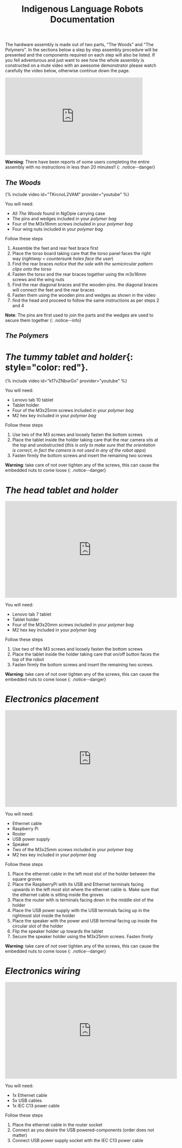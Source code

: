 ﻿---
title: "Indigenous Language Robots Documentation"
permalink: /assembly/
excerpt: "Hardware assembly of the Indigenous Language Robot."
toc: false
share: false
---

The hardware assembly is made out of two parts, "The Woods" and "The Polymers". In the sections below a step by step assembly procedure will be presented and the components required on each step will also be listed.
If you fell adventurous and just want to see how the whole assembly is constructed on a mute video with an awesome demonstrator please watch carefully the video below, otherwise continue down the page.

<iframe src="https://www.youtube.com/embed/NVydSHjJKus" width="448" height="252" frameborder="0"> </iframe>

**Warning**: There have been reports of some users completing the entire assembly with no instructions in less than 20 minutes!!
{: .notice--danger}

## *The Woods*

{% include video id="TKrcnoL2VAM" provider="youtube" %}

You will need:

- All *The Woods* found in NgOpie carrying case
- The pins and wedges included in your *polymer bag*
- Four of the M3x16mm screws included in your *polymer bag*
- Four wing nuts included in your *polymer bag*

Follow these steps

1. Assemble the feet and rear feet brace first
1. Place the torso board taking care that the torso panel faces the right way (*rightway = countersunk holes face the user*) 
1. Find the rear braces *notice that the side with the semicircular pattern clips onto the torso*
1. Fasten the torso and the rear braces together using the m3x16mm screws and the wing nuts
1. Find the rear diagonal braces and the wooden pins. the diagonal braces will connect the feet and the rear braces 
1. Fasten them using the wooden pins and wedges as shown in the video
1. find the head and proceed to follow the same instructions as per steps 2 and 4

**Note**: The pins are first used to join the parts and the wedges are used to secure them together
{: .notice--info}

## *The Polymers*


# *The tummy tablet and holder*{: style="color: red"}.


{% include video id="kf7vZNburGo" provider="youtube" %}

You will need:

- Lenovo tab 10 tablet
- Tablet holder
- Four of the M3x25mm screws included in your *polymer bag*
- M2 hex key included in your *polymer bag*

Follow these steps

1. Use two of the M3 screws and loosely fasten the bottom screws
1. Place the tablet inside the holder taking care that the rear camera sits at the top and unobstructed  (*this is only to make sure that the orientation is correct, in fact the camera is not used in any of the robot apps*)
1. Fasten firmly the bottom screws and insert the remaining two screws

**Warning**: take care of not over tighten any of the screws, this can cause the embedded nuts to come loose
{: .notice--danger}

# *The head tablet and holder*


<iframe src="https://www.youtube.com/embed/1amK3BjdBJY" width="560" height="315" frameborder="0"> </iframe>


You will need:

- Lenovo tab 7 tablet
- Tablet holder
- Four of the M3x20mm screws included in your *polymer bag*
- M2 hex key included in your *polymer bag*

Follow these steps

1. Use two of the M3 screws and loosely fasten the bottom screws
1. Place the tablet inside the holder taking care that on/off button faces the top of the robot  
1. Fasten firmly the bottom screws and insert the remaining two screws. 

**Warning**: take care of not over tighten any of the screws, this can cause the embedded nuts to come loose
{: .notice--danger}

# *Electronics placement*


<iframe src="https://www.youtube.com/embed/y-IM5sGQgJo" width="560" height="315" frameborder="0"> </iframe>


You will need:

- Ethernet cable
- Raspberry Pi
- Router
- USB power supply
- Speaker
- Two of the M3x25mm screws included in your *polymer bag*
- M2 hex key included in your *polymer bag*

Follow these steps

1. Place the ethernet cable in the left most slot of the holder between the square groves 
1. Place the RaspberryPi with its USB and Ethernet terminals facing upwards in the left most slot where the ethernet cable is. Make sure that the ethernet cable is sitting inside the groves 
1. Place the router with is terminals facing down in the middle slot of the holder
1. Place the USB power supply with the USB terminals facing up in the rightmost slot inside the holder 
1. Place the speaker with the power and USB terminal facing up inside the circular slot of the holder
1. Flip the speaker holder up towards the tablet
1. Secure the speaker holder using the M3x25mm screws. Fasten firmly

**Warning**: take care of not over tighten any of the screws, this can cause the embedded nuts to come loose
{: .notice--danger}


# *Electronics wiring*


<iframe src="https://www.youtube.com/embed/kN0qFVDIK9A" width="560" height="315" frameborder="0"> </iframe>


You will need:

- 1x Ethernet cable
- 5x USB cables
- 1x IEC C13 power cable

Follow these steps

1. Place the ethernet cable in the router socket
1. Connect as you desire the USB powered-components (order does not matter) 
1. Connect USB power supply socket with the IEC C13 power cable




